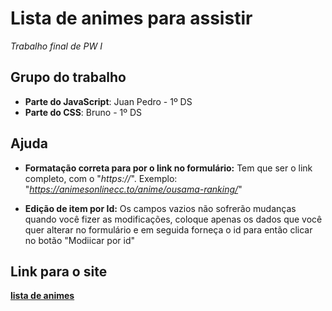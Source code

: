 # Lista de animes para assistir
_Trabalho final de PW I_

## Grupo do trabalho

- **Parte do JavaScript**: Juan Pedro - 1º DS
- **Parte do CSS**: Bruno - 1º DS

## Ajuda

- **Formatação correta para por o link no formulário:** Tem que ser o link completo, com o "_https://_". Exemplo: "*https://animesonlinecc.to/anime/ousama-ranking/*"

- **Edição de item por Id:** Os campos vazios não sofrerão mudanças quando você fizer as modificações, coloque apenas os dados que você quer alterar no formulário e em seguida forneça o id para então clicar no botão "Modiicar por id"

## Link para o site

**[lista de animes](https://juanpedrocmp.github.io/PWI_TrabalhoFinal_2024/)**
